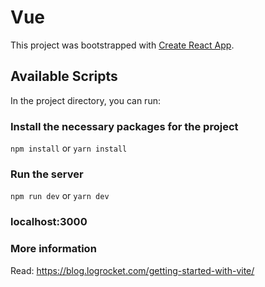 # Vue

This project was bootstrapped with [Create React App](https://github.com/facebook/create-react-app).

## Available Scripts

In the project directory, you can run:

### Install the necessary packages for the project
`npm install` or `yarn install` 


### Run the server
`npm run dev` or `yarn dev` 

### localhost:3000

### More information
Read: https://blog.logrocket.com/getting-started-with-vite/
